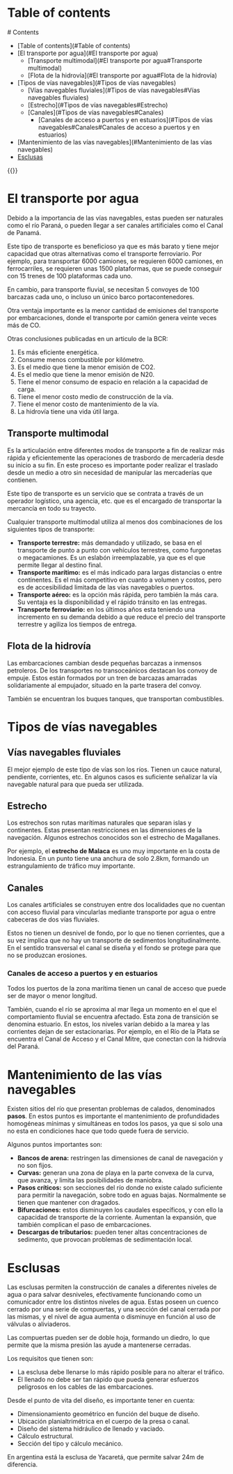 # Table of contents
<div class='hidden'>
# Contents

- [Table of contents](#Table of contents)
- [El transporte por agua](#El transporte por agua)
  - [Transporte multimodal](#El transporte por agua#Transporte multimodal)
  - [Flota de la hidrovía](#El transporte por agua#Flota de la hidrovía)
- [Tipos de vías navegables](#Tipos de vías navegables)
  - [Vías navegables fluviales](#Tipos de vías navegables#Vías navegables fluviales)
  - [Estrecho](#Tipos de vías navegables#Estrecho)
  - [Canales](#Tipos de vías navegables#Canales)
    - [Canales de acceso a puertos y en estuarios](#Tipos de vías navegables#Canales#Canales de acceso a puertos y en estuarios)
- [Mantenimiento de las vías navegables](#Mantenimiento de las vías navegables)
- [Esclusas](#Esclusas)

</div>
{{<toc>}}


# El transporte por agua

Debido a la importancia de las vías navegables, estas pueden ser naturales como
el río Paraná, o pueden llegar a ser canales artificiales como el Canal de
Panamá.

Este tipo de transporte es beneficioso ya que es más barato y tiene mejor
capacidad que otras alternativas como el transporte ferroviario. Por ejemplo,
para transportar 6000 camiones, se requieren 6000 camiones, en ferrocarriles,
se requieren unas 1500 plataformas, que se puede conseguir con 15 trenes de 100
plataformas cada uno.

En cambio, para transporte fluvial, se necesitan 5 convoyes de 100 barcazas
cada uno, o incluso un único barco portacontenedores.

Otra ventaja importante es la menor cantidad de emisiones del transporte por
embarcaciones, donde el transporte por camión genera veinte veces más de CO.

Otras conclusiones publicadas en un articulo de la BCR:

1. Es más eficiente energética.
2. Consume menos combustible por kilómetro.
3. Es el medio que tiene la menor emisión de CO2.
4. Es el medio que tiene la menor emisión de N20.
5. Tiene el menor consumo de espacio en relación a la capacidad de carga.
6. Tiene el menor costo medio de construcción de la vía.
7. Tiene el menor costo de mantenimiento de la vía.
8. La hidrovía tiene una vida útil larga.

## Transporte multimodal

Es la articulación entre diferentes modos de transporte a fin de realizar más
rápida y eficientemente las operaciones de trasbordo de mercadería desde su
inicio a su fin. En este proceso es importante poder realizar el traslado desde
un medio a otro sin necesidad de manipular las mercaderías que contienen.

Este tipo de transporte es un servicio que se contrata a través de un operador
logístico, una agencia, etc. que es el encargado de transportar la mercancía en
todo su trayecto.

Cualquier transporte multimodal utiliza al menos dos combinaciones de los
siguientes tipos de transporte:

- **Transporte terrestre:** más demandado y utilizado, se basa en el transporte
  de punto a punto con vehículos terrestres, como furgonetas o megacamiones. Es
  un eslabón irreemplazable, ya que es el que permite llegar al destino final.
- **Transporte marítimo:** es el más indicado para largas distancias o entre
  continentes. Es el más competitivo en cuanto a volumen y costos, pero es de
  accesibilidad limitada de las vías navegables o puertos.
- **Transporte aéreo:** es la opción más rápida, pero también la más cara. Su
  ventaja es la disponibilidad y el rápido tránsito en las entregas.
- **Transporte ferroviario:** en los últimos años esta teniendo una incremento
  en su demanda debido a que reduce el precio del transporte terrestre y
  agiliza los tiempos de entrega.

## Flota de la hidrovía

Las embarcaciones cambian desde pequeñas barcazas a inmensos petroleros. De los
transportes no transoceánicos destacan los convoy de empuje. Estos están
formados por un tren de barcazas amarradas solidariamente al empujador, situado
en la parte trasera del convoy.

También se encuentran los buques tanques, que transportan combustibles.

# Tipos de vías navegables

## Vías navegables fluviales

El mejor ejemplo de este tipo de vías son los ríos. Tienen un cauce natural,
pendiente, corrientes, etc. En algunos casos es suficiente señalizar la vía
navegable natural para que pueda ser utilizada.

## Estrecho

Los estrechos son rutas marítimas naturales que separan islas y continentes.
Estas presentan restricciones en las dimensiones de la navegación. Algunos
estrechos conocidos son el estrecho de Magallanes.

Por ejemplo, el **estrecho de Malaca** es uno muy importante en la costa de
Indonesia. En un punto tiene una anchura de solo $2.8$km, formando un
estrangulamiento de tráfico muy importante.

## Canales

Los canales artificiales se construyen entre dos localidades que no cuentan con
acceso fluvial para vincularlas mediante transporte por agua o entre cabeceras
de dos vías fluviales.

Estos no tienen un desnivel de fondo, por lo que no tienen corrientes, que a su
vez implica que no hay un transporte de sedimentos longitudinalmente. En el
sentido transversal el canal se diseña y el fondo se protege para que no se
produzcan erosiones.

### Canales de acceso a puertos y en estuarios

Todos los puertos de la zona marítima tienen un canal de acceso que puede ser
de mayor o menor longitud. 

También, cuando el río se aproxima al mar llega un momento en el que el
comportamiento fluvial se encuentra afectado. Esta zona de transición se
denomina estuario. En estos, los niveles varían debido a la marea y las
corrientes dejan de ser estacionarias. Por ejemplo, en el Río de la Plata se
encuentra el Canal de Acceso y el Canal Mitre, que conectan con la hidrovía del
Paraná.

# Mantenimiento de las vías navegables

Existen sitios del río que presentan problemas de calados, denominados
**pasos**. En estos puntos es importante el mantenimiento de profundidades
homogéneas mínimas y simultáneas en todos los pasos, ya que si solo una no esta
en condiciones hace que todo quede fuera de servicio.

Algunos puntos importantes son:

- **Bancos de arena:** restringen las dimensiones de canal de navegación y no
  son fijos.
- **Curvas:** generan una zona de playa en la parte convexa de la curva, que
  avanza, y limita las posibilidades de maniobra.
- **Pasos críticos:** son secciones del río donde no existe calado suficiente
  para permitir la navegación, sobre todo en aguas bajas. Normalmente se tienen
  que mantener con dragados.
- **Bifurcaciones:** estos disminuyen los caudales específicos, y con ello la
  capacidad de transporte de la corriente. Aumentan la expansión, que también
  complican el paso de embarcaciones.
- **Descargas de tributarios:** pueden tener altas concentraciones de
  sedimento, que provocan problemas de sedimentación local.

# Esclusas

Las esclusas permiten la construcción de canales a diferentes niveles de agua o
para salvar desniveles, efectivamente funcionando como un comunicador entre los
distintos niveles de agua. Estas poseen un cuenco cerrado por una serie de
compuertas, y una sección del canal cerrada por las mismas, y el nivel de agua
aumenta o disminuye en función al uso de válvulas o aliviaderos.

Las compuertas pueden ser de doble hoja, formando un diedro, lo que permite que
la misma presión las ayude a mantenerse cerradas.

Los requisitos que tienen son:
- La esclusa debe llenarse lo más rápido posible para no alterar el tráfico.
- El llenado no debe ser tan rápido que pueda generar esfuerzos peligrosos en
  los cables de las embarcaciones.

Desde el punto de vita del diseño, es importante tener en cuenta:
- Dimensionamiento geométrico en función del buque de diseño.
- Ubicación planialtrimétrica en el cuerpo de la presa o canal.
- Diseño del sistema hidráulico de llenado y vaciado.
- Cálculo estructural.
- Sección del tipo y cálculo mecánico.

En argentina está la esclusa de Yacaretá, que permite salvar 24m de diferencia.
